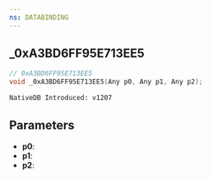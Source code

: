 ```yaml
---
ns: DATABINDING
---
```

## _0xA3BD6FF95E713EE5

```c
// 0xA3BD6FF95E713EE5
void _0xA3BD6FF95E713EE5(Any p0, Any p1, Any p2);
```

```
NativeDB Introduced: v1207
```

## Parameters
* **p0**:
* **p1**:
* **p2**:
